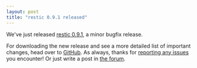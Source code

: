 ```yaml
---
layout: post
title: "restic 0.9.1 released"
---
```


We've just released [restic 0.9.1](https://github.com/restic/restic/releases/v0.9.1), a minor bugfix release.

For downloading the new release and see a more detailed list of important changes, head over to [GitHub](https://github.com/restic/restic/releases/v0.9.1). As always, thanks for [reporting any issues](https://github.com/restic/restic/issues/new) you encounter! Or just write a post in [the forum](https://forum.restic.net).
